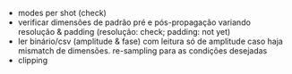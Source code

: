 - modes per shot (check)
- verificar dimensões de padrão pré e pós-propagação variando resolução & padding (resolução: check; padding: not yet)
- ler binário/csv (amplitude & fase) com leitura só de amplitude caso haja mismatch de dimensões. re-sampling para as condições desejadas
- clipping